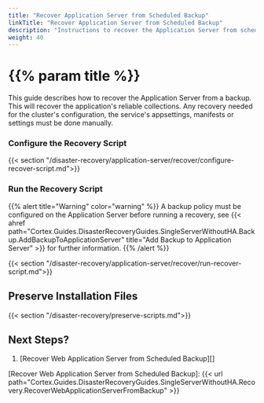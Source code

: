 ```yaml
---
title: "Recover Application Server from Scheduled Backup"
linkTitle: "Recover Application Server from Scheduled Backup"
description: "Instructions to recover the Application Server from scheduled backups."
weight: 40
---
```


# {{% param title %}}

This guide describes how to recover the Application Server from a backup. This will recover the application's reliable collections. Any recovery needed for the cluster's configuration, the service's appsettings, manifests or settings must be done manually.

### Configure the Recovery Script

{{< section "/disaster-recovery/application-server/recover/configure-recover-script.md">}}

### Run the Recovery Script

{{% alert title="Warning" color="warning" %}}
A backup policy must be configured on the Application Server before running a recovery, see {{< ahref path="Cortex.Guides.DisasterRecoveryGuides.SingleServerWithoutHA.Backup.AddBackupToApplicationServer" title="Add Backup to Application Server" >}}  for further information.
{{% /alert %}}

{{< section "/disaster-recovery/application-server/recover/run-recover-script.md">}}

## Preserve Installation Files

{{< section "/disaster-recovery/preserve-scripts.md">}}

## Next Steps?

1. [Recover Web Application Server from Scheduled Backup][]

[Recover Web Application Server from Scheduled Backup]: {{< url path="Cortex.Guides.DisasterRecoveryGuides.SingleServerWithoutHA.Recovery.RecoverWebApplicationServerFromBackup" >}}